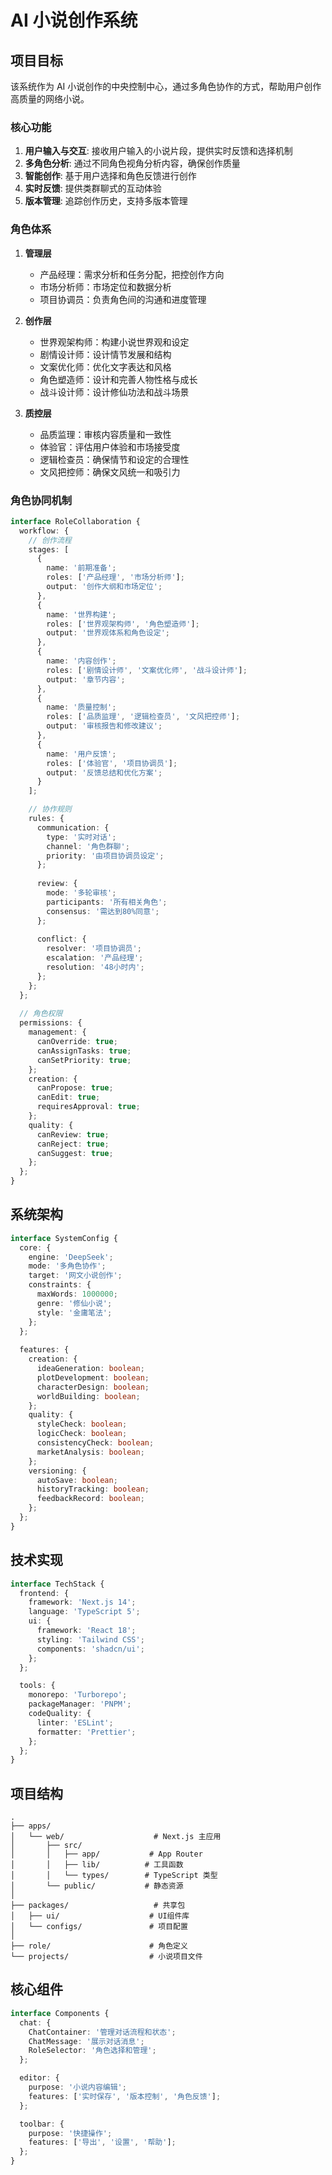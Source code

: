 # AI 小说创作系统

## 项目目标

该系统作为 AI 小说创作的中央控制中心，通过多角色协作的方式，帮助用户创作高质量的网络小说。

### 核心功能

1. **用户输入与交互**: 接收用户输入的小说片段，提供实时反馈和选择机制
2. **多角色分析**: 通过不同角色视角分析内容，确保创作质量
3. **智能创作**: 基于用户选择和角色反馈进行创作
4. **实时反馈**: 提供类群聊式的互动体验
5. **版本管理**: 追踪创作历史，支持多版本管理

### 角色体系

1. **管理层**
   - 产品经理：需求分析和任务分配，把控创作方向
   - 市场分析师：市场定位和数据分析
   - 项目协调员：负责角色间的沟通和进度管理

2. **创作层**
   - 世界观架构师：构建小说世界观和设定
   - 剧情设计师：设计情节发展和结构
   - 文案优化师：优化文字表达和风格
   - 角色塑造师：设计和完善人物性格与成长
   - 战斗设计师：设计修仙功法和战斗场景

3. **质控层**
   - 品质监理：审核内容质量和一致性
   - 体验官：评估用户体验和市场接受度
   - 逻辑检查员：确保情节和设定的合理性
   - 文风把控师：确保文风统一和吸引力

### 角色协同机制

```typescript
interface RoleCollaboration {
  workflow: {
    // 创作流程
    stages: [
      {
        name: '前期准备';
        roles: ['产品经理', '市场分析师'];
        output: '创作大纲和市场定位';
      },
      {
        name: '世界构建';
        roles: ['世界观架构师', '角色塑造师'];
        output: '世界观体系和角色设定';
      },
      {
        name: '内容创作';
        roles: ['剧情设计师', '文案优化师', '战斗设计师'];
        output: '章节内容';
      },
      {
        name: '质量控制';
        roles: ['品质监理', '逻辑检查员', '文风把控师'];
        output: '审核报告和修改建议';
      },
      {
        name: '用户反馈';
        roles: ['体验官', '项目协调员'];
        output: '反馈总结和优化方案';
      }
    ];

    // 协作规则
    rules: {
      communication: {
        type: '实时对话';
        channel: '角色群聊';
        priority: '由项目协调员设定';
      };
      
      review: {
        mode: '多轮审核';
        participants: '所有相关角色';
        consensus: '需达到80%同意';
      };
      
      conflict: {
        resolver: '项目协调员';
        escalation: '产品经理';
        resolution: '48小时内';
      };
    };
  };
  
  // 角色权限
  permissions: {
    management: {
      canOverride: true;
      canAssignTasks: true;
      canSetPriority: true;
    };
    creation: {
      canPropose: true;
      canEdit: true;
      requiresApproval: true;
    };
    quality: {
      canReview: true;
      canReject: true;
      canSuggest: true;
    };
  };
}
```

## 系统架构

```typescript
interface SystemConfig {
  core: {
    engine: 'DeepSeek';
    mode: '多角色协作';
    target: '网文小说创作';
    constraints: {
      maxWords: 1000000;
      genre: '修仙小说';
      style: '金庸笔法';
    };
  };
  
  features: {
    creation: {
      ideaGeneration: boolean;
      plotDevelopment: boolean;
      characterDesign: boolean;
      worldBuilding: boolean;
    };
    quality: {
      styleCheck: boolean;
      logicCheck: boolean;
      consistencyCheck: boolean;
      marketAnalysis: boolean;
    };
    versioning: {
      autoSave: boolean;
      historyTracking: boolean;
      feedbackRecord: boolean;
    };
  };
}
```

## 技术实现

```typescript
interface TechStack {
  frontend: {
    framework: 'Next.js 14';
    language: 'TypeScript 5';
    ui: {
      framework: 'React 18';
      styling: 'Tailwind CSS';
      components: 'shadcn/ui';
    };
  };

  tools: {
    monorepo: 'Turborepo';
    packageManager: 'PNPM';
    codeQuality: {
      linter: 'ESLint';
      formatter: 'Prettier';
    };
  };
}
```

## 项目结构

```
.
├── apps/
│   └── web/                    # Next.js 主应用
│       ├── src/
│       │   ├── app/           # App Router
│       │   ├── lib/          # 工具函数
│       │   └── types/        # TypeScript 类型
│       └── public/           # 静态资源
│
├── packages/                   # 共享包
│   ├── ui/                    # UI组件库
│   └── configs/               # 项目配置
│
├── role/                      # 角色定义
└── projects/                  # 小说项目文件
```

## 核心组件

```typescript
interface Components {
  chat: {
    ChatContainer: '管理对话流程和状态';
    ChatMessage: '展示对话消息';
    RoleSelector: '角色选择和管理';
  };

  editor: {
    purpose: '小说内容编辑';
    features: ['实时保存', '版本控制', '角色反馈'];
  };

  toolbar: {
    purpose: '快捷操作';
    features: ['导出', '设置', '帮助'];
  };
}
```
